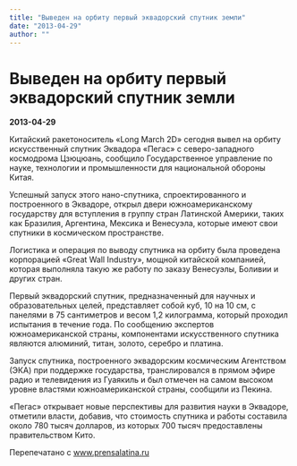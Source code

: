 ```yaml
---
title: "Выведен на орбиту первый эквадорский спутник земли"
date: "2013-04-29"
author: ""
---
```


# Выведен на орбиту первый эквадорский спутник земли

**2013-04-29** 

Китайский ракетоноситель «Long March 2D» сегодня вывел на орбиту искусственный спутник Эквадора «Пегас» с северо-западного космодрома Цзюцюань, сообщило Государственное управление по науке, технологии и промышленности для национальной обороны Китая.

Успешный запуск этого нано-спутника, спроектированного и построенного в Эквадоре, открыл двери южноамериканскому государству для вступления в группу стран Латинской Америки, таких как Бразилия, Аргентина, Мексика и Венесуэла, которые имеют свои спутники в космическом пространстве.

Логистика и операция по выводу спутника на орбиту была проведена корпорацией «Great Wall Industry», мощной китайской компанией, которая выполняла такую же работу по заказу Венесуэлы, Боливии и других стран.

Первый эквадорский спутник, предназначенный для научных и образовательных целей, представляет собой куб, 10 на 10 см, с панелями в 75 сантиметров и весом 1,2 килограмма, который проходил испытания в течение года. По сообщению экспертов южноамериканской страны, компонентами искусственного спутника являются алюминий, титан, золото, серебро и платина.

Запуск спутника, построенного эквадорским космическим Агентством (ЭКА) при поддержке государства, транслировался в прямом эфире радио и телевидения из Гуаякиль и был отмечен на самом высоком уровне властями южноамериканской страны, сообщили из Пекина.

«Пегас» открывает новые перспективы для развития науки в Эквадоре, отметили власти, добавив, что стоимость спутника и работы составила около 780 тысяч долларов, из которых 700 тысяч предоставлены правительством Кито.

Перепечатано с www.prensalatina.ru